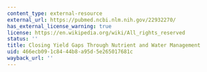 ```yaml
---
content_type: external-resource
external_url: https://pubmed.ncbi.nlm.nih.gov/22932270/
has_external_license_warning: true
license: https://en.wikipedia.org/wiki/All_rights_reserved
status: ''
title: Closing Yield Gaps Through Nutrient and Water Management
uid: 466ecb09-1c84-44b8-a95d-5e265017681c
wayback_url: ''
---
```

